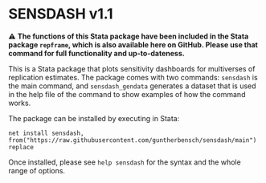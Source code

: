 # SENSDASH v1.1

⚠️ **The functions of this Stata package have been included in the Stata package `repframe`, which is also available here on GitHub. Please use that command for full functionality and up-to-dateness.**  

This is a Stata package that plots sensitivity dashboards for multiverses of replication estimates. The package comes with two commands: `sensdash` is the main command, and `sensdash_gendata` generates a dataset that is used in the help file of the command to show examples of how the command works. 

The package can be installed by executing in Stata:
```
net install sensdash, from("https://raw.githubusercontent.com/guntherbensch/sensdash/main") replace
```

Once installed, please see `help sensdash` for the syntax and the whole range of options.
